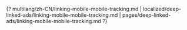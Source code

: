 {? multilang/zh-CN/linking-mobile-mobile-tracking.md | localized/deep-linked-ads/linking-mobile-mobile-tracking.md | pages/deep-linked-ads/linking-mobile-mobile-tracking.md ?}
